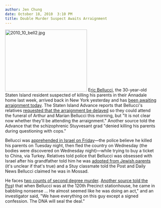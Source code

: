 ```yaml
---
author: Jen Chung
date: October 18, 2010  3:10 PM
title: Double Murder Suspect Awaits Arraignment
---
```


<p><span class="mt-enclosure mt-enclosure-image" style="display: inline;"> <img alt="2010_10_bell2.jpg" src="https://web.archive.org/web/20110412163349im_/http://gothamist.com/attachments/jen/2010_10_bell2.jpg" width="270" height="205" class="image-left"> </span>E<a href="https://web.archive.org/web/20110412163349/http://gothamist.com/tags/ericbellucci">ric Bellucci</a>, the 30-year-old Staten Island resident suspected of killing his parents in their Annadale home last week, arrived back in New York yesterday and has <a href="https://web.archive.org/web/20110412163349/http://www.nbcnewyork.com/news/local-beat/SI-Slay-Suspect-to-be-Arraigned-Today-105178509.html">been awaiting arraignment today</a>.  The Staten Island Advance reports that Bellucci&apos;s relatives <a href="https://web.archive.org/web/20110412163349/http://www.silive.com/southshore/index.ssf/2010/10/prosecutors_may_delay_arraignm.html">requested that the arraignment be delayed</a> so they could attend the funeral of Arthur and Marian Bellucci this morning, but &quot;It is not clear now whether they&apos;ll be attending the arraignment.&quot;  Another source told the Advance that the schizophrenic Stuyvesant grad &quot;denied killing his parents during questioning with cops.&quot;</p>

<p>Bellucci was <a href="https://web.archive.org/web/20110412163349/http://gothamist.com/2010/10/15/si_man_suspect_in_parents_killings.php">apprehended in Israel on Friday</a>&#x2014;the police believe he killed his parents on Tuesday night, then fled the country on Wednesday (the bodies were discovered on Wednesday night)&#x2014;while trying to buy a ticket to China, via Turkey.  Relatives told police that Bellucci was obsessed with Israel after his grandfather told him he was <a href="https://web.archive.org/web/20110412163349/http://gothamist.com/2010/10/17/si_murder_suspect_thought_he_was_je.php">adopted from Jewish parents</a> (it&apos;s unclear if that&apos;s true) and a Stuy classmate told the Post and Daily News Bellucci claimed he was in Mossad.  </p>

<p>He faces <a href="https://web.archive.org/web/20110412163349/http://www.nbcnewyork.com/news/local-beat/SI-Slay-Suspect-to-be-Arraigned-Today-105178509.html">two counts of second degree murder</a>.  <a href="https://web.archive.org/web/20110412163349/http://www.nypost.com/p/news/local/staten_island/si_slaying_suspect_charged_nGCflJRVGW7hZGrOqZ4fmM">Another source told the Pos</a>t that when Bellucci was at the 120th Precinct stationhouse, he came in babbling nonsense ... He almost seemed like he was doing an act,&quot; and an investigator said, &quot;We have everything on this guy except a signed confession. The DNA will seal the deal.&quot;</p>